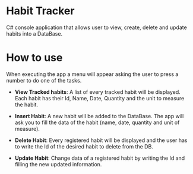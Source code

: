 # Habit Tracker

C# console application that allows user to view, create, delete and update habits into a DataBase.

# How to use

When executing the app a menu will appear asking the user to press a number to do one of the tasks.

- **View Tracked habits**: 
  A list of every tracked habit will be displayed. Each habit has their Id, Name, Date, Quantity and the unit to measure the habit.

- **Insert Habit**: 
  A new habit will be added to the DataBase. The app will ask you to fill the data of the habit (name, date, quantity and unit of measure).

- **Delete Habit**: 
  Every registered habit will be displayed and the user has to write the Id of the desired habit to delete from the DB.

- **Update Habit**: 
  Change data of a registered habit by writing the Id and filling the new updated information.
